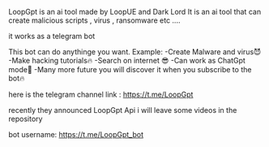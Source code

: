 LoopGpt is an ai tool made by LoopUE and Dark Lord
It is an ai tool that can create malicious scripts , virus , ransomware etc ....

it works as a telegram bot

This bot can do anythinge you want. Example:
-Create Malware and virus😈
-Make hacking tutorials🔥
-Search on internet 😎
-Can work as ChatGpt mode🤖
-Many more future you will discover it when you subscribe to the bot🔥

here is the telegram channel link : https://t.me/LoopGpt

recently they announced LoopGpt Api i will leave some videos in the repository 

bot username: https://t.me/LoopGpt_bot
